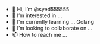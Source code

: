 - 👋 Hi, I’m @syed555555
- 👀 I’m interested in ...
- 🌱 I’m currently learning ... Golang
- 💞️ I’m looking to collaborate on ...
- 📫 How to reach me ...

<!---
syed555555/syed555555 is a ✨ special ✨ repository because its `README.md` (this file) appears on your GitHub profile.
You can click the Preview link to take a look at your changes.
--->

